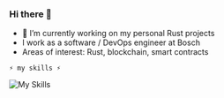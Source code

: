 ### Hi there 👋

- 🔭 I’m currently working on my personal Rust projects
- I work as a software / DevOps engineer at Bosch
- Areas of interest: Rust, blockchain, smart contracts

`⚡ my skills ⚡`

![My Skills](https://skillicons.dev/icons?i=js,ts,solidity,rust,dotnet,angular,kubernetes,docker,azure,terraform&theme=dark)
<!--
**teodorstupnicki/teodorstupnicki** is a ✨ _special_ ✨ repository because its `README.md` (this file) appears on your GitHub profile.

Here are some ideas to get you started:

- 🔭 I’m currently working on ...
- 🌱 I’m currently learning ...
- 👯 I’m looking to collaborate on ...
- 🤔 I’m looking for help with ...
- 💬 Ask me about ...
- 📫 How to reach me: ...
- 😄 Pronouns: ...
- ⚡ Fun fact: ...
-->
